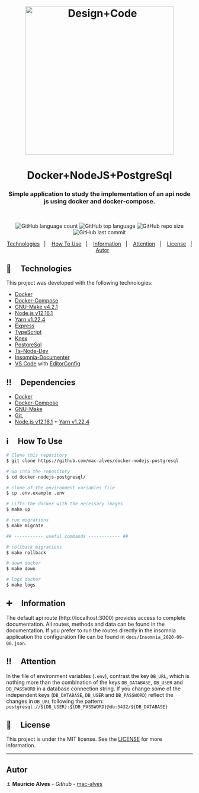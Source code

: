 <h1 align="center">
  <img alt="Design+Code" src="https://res.cloudinary.com/dpf7e7tpc/image/upload/v1599439284/projetos/docker-node-postgres_rkvw7u.svg" width="400" />
</h1>

<h1 align="center">
  Docker+NodeJS+PostgreSql
</h1>
<h3 align="center">Simple application to study the implementation of an api node js using docker and docker-compose.</h3>
<br/>
<p align="center">

  <img alt="GitHub language count" src="https://img.shields.io/github/languages/count/mac-alves/docker-nodejs-postgresql">

  <img alt="GitHub top language" src="https://img.shields.io/github/languages/top/mac-alves/docker-nodejs-postgresql">

  <img alt="GitHub repo size" src="https://img.shields.io/github/repo-size/mac-alves/docker-nodejs-postgresql">

  <img alt="GitHub last commit" src="https://img.shields.io/github/last-commit/mac-alves/docker-nodejs-postgresql"> 

</p>

<p align="center">
  <a href="#rocket-technologies">Technologies</a>&nbsp;&nbsp;&nbsp;|&nbsp;&nbsp;&nbsp;
  <a href="#information_source-how-to-use">How To Use</a>&nbsp;&nbsp;&nbsp;|&nbsp;&nbsp;&nbsp;
  <a href="#heavy_plus_sign-license">Information</a>&nbsp;&nbsp;&nbsp;|&nbsp;&nbsp;&nbsp;
  <a href="#bangbang-license">Attention</a>&nbsp;&nbsp;&nbsp;|&nbsp;&nbsp;&nbsp;
  <a href="#memo-license">License</a>&nbsp;&nbsp;&nbsp;|&nbsp;&nbsp;&nbsp;
  <a href="#memo-license">Autor</a>
</p>

## :rocket: &nbsp;&nbsp;&nbsp; Technologies

This project was developed with the following technologies:
-  [Docker](https://www.docker.com/)
-  [Docker-Compose](https://docs.docker.com/compose/)
-  [GNU-Make v4.2.1](https://www.gnu.org/software/make/)
-  [Node.js v12.16.1][nodejs]
-  [Yarn v1.22.4](https://yarnpkg.com/)
-  [Express](https://expressjs.com/pt-br/)
-  [TypeScript](https://www.typescriptlang.org/)
-  [Knex](http://knexjs.org/)
-  [PostgreSql](https://www.postgresql.org/)
-  [Ts-Node-Dev](https://github.com/whitecolor/ts-node-dev)
-  [Insomnia-Documenter](https://github.com/jozsefsallai/insomnia-documenter)
-  [VS Code][vc] with [EditorConfig][vceditconfig]

## :bangbang: &nbsp;&nbsp;&nbsp; Dependencies
- [Docker](https://www.docker.com/)
- [Docker-Compose](https://docs.docker.com/compose/)
- [GNU-Make](https://www.gnu.org/software/make/)
- [Git](https://git-scm.com),
- [Node.js v12.16.1][nodejs] + [Yarn v1.22.4](https://yarnpkg.com/)

## :information_source: &nbsp;&nbsp;&nbsp; How To Use

```bash
# Clone this repository
$ git clone https://github.com/mac-alves/docker-nodejs-postgresql

# Go into the repository
$ cd docker-nodejs-postgresql/

# clone of the environment variables file
$ cp .env.example .env

# Lifts the docker with the necessary images
$ make up

# run migrations
$ make migrate

## ----------- useful commands ------------ ##

# rollback migrations
$ make rollback

# down docker
$ make down

# logs docker
$ make logs
```

## :heavy_plus_sign: &nbsp;&nbsp;&nbsp; Information

The default api route (http://localhost:3000) provides access to complete documentation. All routes, methods and data can be found in the documentation. If you prefer to run the routes directly in the insomnia application the configuration file can be found in `docs/Insomnia_2020-09-06.json`.

## :bangbang: &nbsp;&nbsp;&nbsp; Attention

In the file of environment variables (`.env`), contrast the key `DB_URL`, which is nothing more than the combination of the keys `DB_DATABASE`, `DB_USER` and `DB_PASSWORD` in a database connection string. If you change some of the independent keys (`DB_DATABASE`, `DB_USER` and `DB_PASSWORD`) reflect the changes in `DB_URL` following the pattern: `postgresql://${DB_USER}:${DB_PASSWORD}@db:5432/${DB_DATABASE}`

## :memo: &nbsp;&nbsp;&nbsp; License
This project is under the MIT license. See the [LICENSE](https://github.com/mac-alves/docker-nodejs-postgresql/blob/master/LICENSE) for more information.

---

## Autor

:anchor: **Mauricio Alves** - *Github* - [mac-alves](https://github.com/mac-alves)


[nodejs]: https://nodejs.org/
[npm]: https://www.npmjs.com/
[vc]: https://code.visualstudio.com/
[vceditconfig]: https://marketplace.visualstudio.com/items?itemName=EditorConfig.EditorConfig
